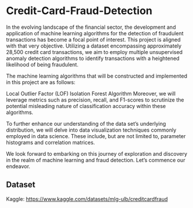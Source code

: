 # Credit-Card-Fraud-Detection
In the evolving landscape of the financial sector, the development and application of machine learning algorithms for the detection of fraudulent transactions has become a focal point of interest. This project is aligned with that very objective. Utilizing a dataset encompassing approximately 28,500 credit card transactions, we aim to employ multiple unsupervised anomaly detection algorithms to identify transactions with a heightened likelihood of being fraudulent.

The machine learning algorithms that will be constructed and implemented in this project are as follows:

Local Outlier Factor (LOF)
Isolation Forest Algorithm
Moreover, we will leverage metrics such as precision, recall, and F1-scores to scrutinize the potential misleading nature of classification accuracy within these algorithms.

To further enhance our understanding of the data set’s underlying distribution, we will delve into data visualization techniques commonly employed in data science. These include, but are not limited to, parameter histograms and correlation matrices.

We look forward to embarking on this journey of exploration and discovery in the realm of machine learning and fraud detection. Let’s commence our endeavor.

## Dataset
Kaggle: https://www.kaggle.com/datasets/mlg-ulb/creditcardfraud
